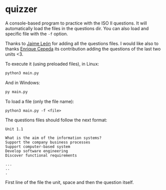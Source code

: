 # quizzer
A console-based program to practice with the ISO II questions. It will automatically load the files in the questions dir.
You can also load and specific file with the `-f` option.

Thanks to [Jaime León](https://github.com/jaimelr10) for adding all the questions files. I would like also to thanks [Enrique Cepeda](https://github.com/Equecevi) its contribution adding the questions of the last two units <3. 

To execute it (using preloaded files), in Linux:

```bash
python3 main.py
```

And in Windows:

```bash
py main.py
```

To load a file (only the file name):

```
python3 main.py -f <file>
```

The questions files should follow the next format:

```
Unit 1.1

What is the aim of the information systems?
Support the company business processes
Support computer-based system
Develop software engineering
Discover functional requirements

...
..
.
```
First line of the file the unit, space and then the question itself.
